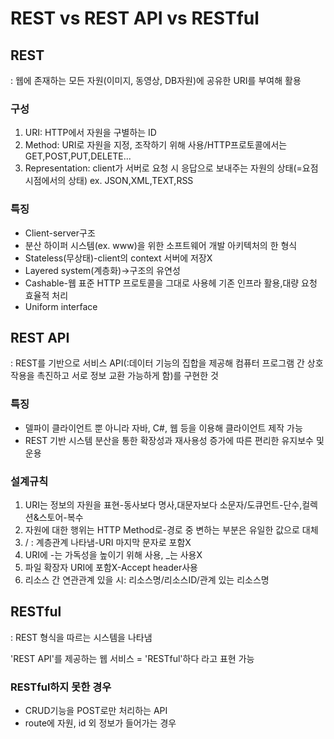 # REST vs REST API vs RESTful

## REST
: 웹에 존재하는 모든 자원(이미지, 동영상, DB자원)에 공유한 URI를 부여해 활용

### 구성
1. URI: HTTP에서 자원을 구별하는 ID
2. Method: URI로 자원을 지정, 조작하기 위해 사용/HTTP프로토콜에서는 GET,POST,PUT,DELETE...
3. Representation: client가 서버로 요청 시 응답으로 보내주는 자원의 상태(=요점 시점에서의 상태)
ex. JSON,XML,TEXT,RSS

### 특징
- Client-server구조
- 분산 하이퍼 시스템(ex. www)을 위한 소프트웨어 개발 아키텍처의 한 형식
- Stateless(무상태)-client의 context 서버에 저장X
- Layered system(계층화)->구조의 유연성
- Cashable-웹 표준 HTTP 프로토콜을 그대로 사용헤 기존 인프라 활용,대량 요청 효율적 처리
- Uniform interface


## REST API
: REST를 기반으로 서비스 API(:데이터 기능의 집합을 제공해 컴퓨터 프로그램 간 상호작용을 촉진하고 서로 정보 교환 가능하게 함)를 구현한 것

### 특징
- 델파이 클라이언트 뿐 아니라 자바, C#, 웹 등을 이용해 클라이언트 제작 가능
- REST 기반 시스템 분산을 통한 확장성과 재사용성 증가에 따른 편리한 유지보수 및 운용

### 설계규칙
1. URI는 정보의 자원을 표현-동사보다 명사,대문자보다 소문자/도큐먼트-단수,컬렉션&스토어-복수
2. 자원에 대한 행위는 HTTP Method로-경로 중 변하는 부분은 유일한 값으로 대체
3. / : 계층관계 나타냄-URI 마지막 문자로 포함X
4. URI에 -는 가독성을 높이기 위해 사용, _는 사용X
5. 파일 확장자 URI에 포함X-Accept header사용
6. 리소스 간 연관관계 있을 시: 리소스명/리소스ID/관계 있는 리소스명


## RESTful
: REST 형식을 따르는 시스템을 나타냄

'REST API'를 제공하는 웹 서비스 = 'RESTful'하다 라고 표현 가능

### RESTful하지 못한 경우
- CRUD기능을 POST로만 처리하는 API
- route에 자원, id 외 정보가 들어가는 경우